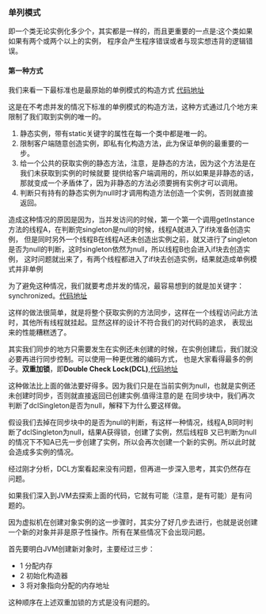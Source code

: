 ### 单列模式

   即一个类无论实例化多少个，其实都是一样的，而且更重要的一点是:这个类如果如果有两个或两个以上的实例，
程序会产生程序错误或者与现实想违背的逻辑错误。
    
#### 第一种方式
我们来看一下最标准也是最原始的单例模式的构造方式
[代码地址](https://github.com/Huanglog/design-pattern/blob/master/singleton/src/main/java/com.singleton/Singleton.java)
    
这是在不考虑并发的情况下标准的单例模式的构造方法，这种方式通过几个地方来限制了我们取到实例的唯一的。
1. 静态实例，带有static关键字的属性在每一个类中都是唯一的。
2. 限制客户端随意创造实例，即私有化构造方法，此为保证单例的最重要的一步。
3. 给一个公共的获取实例的静态方法，注意，是静态的方法，因为这个方法是在我们未获取到实例的时候就要
    提供给客户端调用的，所以如果是非静态的话，那就变成一个矛盾体了，因为非静态的方法必须要拥有实例才可以调用。
4. 判断只有持有的静态实例为null时才调用构造方法创造一个实例，否则就直接返回。

造成这种情况的原因是因为，当并发访问的时候，第一个第一个调用getInstance方法的线程A，在判断完singleton是null的时候，线程A就进入了if块准备创造实例，
但是同时另外一个线程B在线程A还未创造出实例之前，就又进行了singleton是否为null的判断，这时singleton依然为null，所以线程B也会进入if块去创造实例，
这时问题就出来了，有两个线程都进入了if块去创造实例，结果就造成单例模式并非单例
 
 为了避免这种情况，我们就要考虑并发的情况，最容易想到的就是加关键字：synchronized。[代码地址](https://github.com/Huanglog/design-pattern/blob/master/singleton/src/main/java/com.singleton/SynchronizedSingleton.java)
 
 这样的做法很简单，就是将整个获取实例的方法同步，这样在一个线程访问此方法时，其他所有线程就挂起。显然这样的设计不符合我们的对代码的追求，
 表现出来的性能糟糕透了。
 
 其实我们同步的地方只需要发生在实例还未创建的时候，在实例创建后，我们就没必要再进行同步控制。可以使用一种更优雅的编码方式，
 也是大家看得最多的例子。**双重加锁**，即**Double Check Lock(DCL)**,[代码地址](https://github.com/Huanglog/design-pattern/blob/master/singleton/src/main/java/com.singleton/DCLSingleton.java)
 
 这种做法比上面的做法要好得多。因为我们只是在当前实例为null，也就是实例还未创建时同步，否则就直接返回已创建实例.值得注意的是
 在同步块中，我们再次判断了dclSingleton是否为null，解释下为什么要这样做。
 
 假设我们去掉在同步块中的是否为null的判断，有这样一种情况，线程A,B同时判断了dclSingleton为null，结果A获得锁，创建了实例，然后线程B
 又已判断为null的情况下不知A已先一步创建了实例，所以会再次创建一个新的实例。所以此时就会造成多实例的情况。
 
 经过刚才分析，DCL方案看起来没有问题，但再进一步深入思考，其实仍然存在问题。
 
 如果我们深入到JVM去探索上面的代码，它就有可能（注意，是有可能）是有问题的。
 
 因为虚拟机在创建对象实例的这一步骤时，其实分了好几步去进行，也就是说创建一个新的对象并非是原子性操作。所有在某些情况下会出现问题。
 
 首先要明白JVM创建新对象时，主要经过三步：
 
 * 1 分配内存
 * 2 初始化构造器
 * 3 将对象指向分配的内存地址
 
 这种顺序在上述双重加锁的方式是没有问题的。

 
